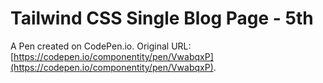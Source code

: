 # Tailwind CSS Single Blog Page - 5th

A Pen created on CodePen.io. Original URL: [https://codepen.io/componentity/pen/VwabqxP](https://codepen.io/componentity/pen/VwabqxP).


